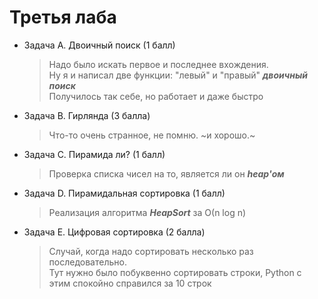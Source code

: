 # Третья лаба
* Задача А. Двоичный поиск (1 балл)
  > Надо было искать первое и последнее вхождения.  
  Ну я и написал две функции: "левый" и "правый" ***двоичный поиск***  
  Получилось так себе, но работает и даже быстро
* Задача В. Гирлянда (3 балла)
  > Что-то очень странное, не помню. ~и хорошо.~
* Задача С. Пирамида ли? (1 балл)
  > Проверка списка чисел на то, является ли он ***heap'ом***
* Задача D. Пирамидальная сортировка (1 балл)
  > Реализация алгоритма ***HeapSort*** за О(n log n)
* Задача Е. Цифровая сортировка (2 балла)
  > Случай, когда надо сортировать несколько раз последовательно.  
  Тут нужно было побуквенно сортировать строки, Python с этим спокойно справился за 10 строк
